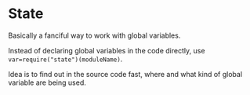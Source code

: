 # State

Basically a fanciful way to work with global variables.

Instead of declaring global variables in the code directly, use `var=require("state")(moduleName)`.

Idea is to find out in the source code fast, where and what kind of global variable are being used.

